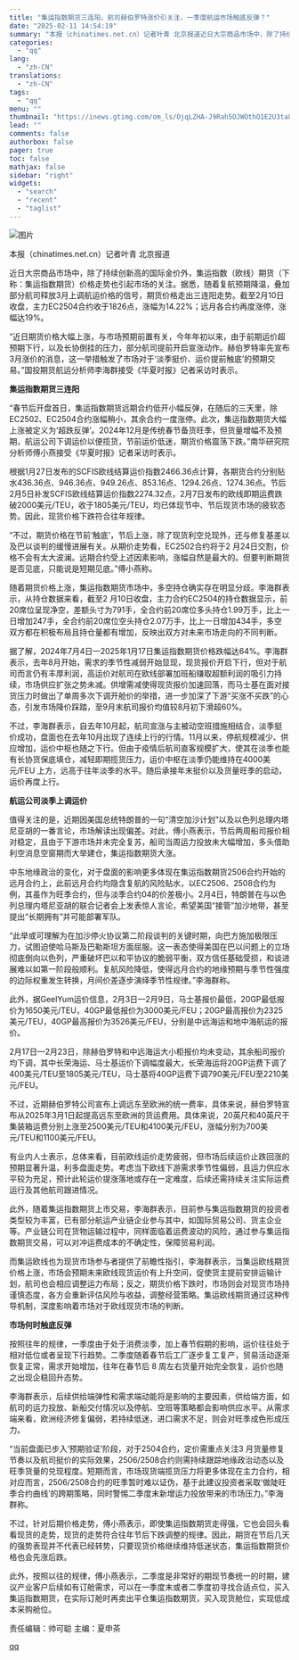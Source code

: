 ```yaml
---
title: "集运指数期货三连阳，航司赫伯罗特涨价引关注，一季度航运市场触底反弹？"
date: "2025-02-11 14:54:19"
summary: "本报（chinatimes.net.cn）记者叶青 北京报道近日大宗商品市场中，除了持续创新高的国际..."
categories:
  - "qq"
lang:
  - "zh-CN"
translations:
  - "zh-CN"
tags:
  - "qq"
menu: ""
thumbnail: "https://inews.gtimg.com/om_ls/OjqLZHA-J9Rah5OJWOthO1E2U3ta8R-u6B45YddbJ6X1cAA_640360/0"
lead: ""
comments: false
authorbox: false
pager: true
toc: false
mathjax: false
sidebar: "right"
widgets:
  - "search"
  - "recent"
  - "taglist"
---
```


![图片](https://inews.gtimg.com/om_bt/Or4JzRzFN37wabyYlloSmn7XcsSTs6o6nXmvBVPkGM5zUAA/641)

本报（chinatimes.net.cn）记者叶青 北京报道

近日大宗商品市场中，除了持续创新高的国际金价外，集运指数（欧线）期货（下称：集运指数期货）价格走势也引起市场的关注。据悉，随着复航预期降温，叠加部分航司释放3月上调航运价格的信号，期货价格走出三连阳走势。截至2月10日收盘，主力EC2504合约收于1826点，涨幅为14.22%；远月各合约再度涨停，涨幅达19%。

“近日期货价格大幅上涨，与市场预期前置有关，今年年初以来，由于前期运价超预期下行，以及长协倒挂的压力，部分航司提前开启宣涨动作。赫伯罗特率先宣布3月涨价的消息，这一举措触发了市场对于‘淡季挺价、运价提前触底’的预期交易。”国投期货航运分析师李海群接受《华夏时报》记者采访时表示。

**集运指数期货三连阳**

“春节后开盘首日，集运指数期货远期合约低开小幅反弹，在随后的三天里，除EC2502、EC2504合约涨幅稍小，其余合约一度涨停。此次，集运指数期货大幅上涨被定义为‘超跌反弹’。2024年12月是传统春节备货旺季，但货量增幅不及预期，航运公司下调运价以便揽货，节前运价低迷，期货价格震荡下跌。”南华研究院分析师傅小燕接受《华夏时报》记者采访时表示。

根据1月27日发布的SCFIS欧线结算运价指数2466.36点计算，各期货合约分别贴水436.36点、946.36点、949.26点、853.16点、1294.26点、1274.36点。节后2月5日补发SCFIS欧线结算运价指数2274.32点，2月7日发布的欧线即期运费跌破2000美元/TEU，收于1805美元/TEU，均已体现节中、节后现货市场的疲软态势。因此，现货价格下跌符合往年规律。

“不过，期货价格在节前‘触底’，节后上涨，除了现货利空兑现外，还与修复基差以及巴以谈判的缓慢进展有关。从期价走势看，EC2502合约将于2 月24日交割，价格不会有太大波澜。远期合约受上述因素影响，涨幅自然是最大的。但要判断期货是否见底，只能说是短期见底。”傅小燕称。

随着期货价格上涨，集运指数期货市场中，多空持仓确实存在明显分歧。李海群表示，从持仓数据来看，截至2 月10日收盘，主力合约EC2504的持仓数据显示，前20席位呈现净空，差额头寸为791手，全合约前20席位多头持仓1.99万手，比上一日增加247手，全合约前20席位空头持仓2.07万手，比上一日增加434手，多空双方都在积极布局且持仓量都有增加，反映出双方对未来市场走向的不同判断。

据了解，2024年7月4日—2025年1月17日集运指数期货价格跌幅达64%。李海群表示，去年8月开始，需求的季节性减弱开始显现，现货报价开启下行，但对于航司而言仍有丰厚利润，高运价对航司在欧线部署加班船赚取超额利润的吸引力持续，市场供应扩张之势未减。供增需减使得现货报价加速回落，而马士基在面对接货压力时做出了单周多次下调开舱价的举措，进一步加深了下游“买涨不买跌”的心态，引发市场降价踩踏，至9月末航司报价均值较8月初下滑超60%。

不过，李海群表示，自去年10月起，航司宣涨与主被动空班措施相结合，淡季挺价成功，盘面也在去年10月出现了连续上行的行情。11月以来，停航规模减少、供应增加，运价中枢也随之下行。但由于疫情后航司直客规模扩大，使其在淡季也能有长协货保底填仓，减轻即期揽货压力，运价中枢在淡季仍能维持在4000美元/FEU 上方，远高于往年淡季的水平。随后承接年末挺价以及货量旺季的启动，运价再度上行。

**航运公司淡季上调运价**

值得关注的是，近期因美国总统特朗普的一句“清空加沙计划”以及以色列总理内塔尼亚胡的一番言论，市场解读出现偏差。对此，傅小燕表示，节后两周船司报价相对稳定，且由于下游市场并未完全复苏，船司当周运力投放未大幅增加，多头借助利空消息空窗期而大举建仓，集运指数期货大涨。

中东地缘政治的变化，对于盘面的影响更多体现在集运指数期货2506合约开始的远月合约上，此前远月合约均隐含复航的风险贴水，以EC2506、2508合约为例，其虽作为旺季合约，但与淡季合约04的价差极小。2月4日，特朗普在与以色列总理内塔尼亚胡的联合记者会上发表惊人言论，希望美国“接管”加沙地带，甚至提出“长期拥有”并可能部署军队。

“此举或可理解为在加沙停火协议第二阶段谈判的关键时期，向巴方施加极限压力，试图迫使哈马斯及巴勒斯坦方面屈服。这一表态使得美国在巴以问题上的立场彻底倒向以色列，严重破坏巴以和平协议的脆弱平衡，双方信任基础受损，和谈进展难以如第一阶段般顺利。复航风险降低，使得远月合约的地缘预期与季节性强度的边际权重发生转换，月间价差逐步演绎季节性规律。”李海群称。

此外，据GeelYum运价信息，2月3日—2月9日，马士基报价最低，20GP最低报价为1650美元/TEU，40GP最低报价为3000美元/FEU；20GP最高报价为2325美元/TEU，40GP最高报价为3526美元/FEU，分别是中远海运和地中海航运的报价。

2月17日—2月23日，除赫伯罗特和中远海运大小柜报价均未变动，其余船司报价均下调，其中长荣海运、马士基运价下调幅度最大，长荣海运将20GP运费下调了400美元/TEU至1805美元/TEU，马士基将40GP运费下调790美元/FEU至2210美元/FEU。

不过，近期赫伯罗特公司宣布上调远东至欧洲的统一费率，具体来说，赫伯罗特宣布从2025年3月1日起提高远东至欧洲的货运费用。具体来说，20英尺和40英尺干集装箱运费分别上涨至2500美元/TEU和4100美元/FEU，涨幅分别为700美元/TEU和1100美元/FEU。

有业内人士表示，总体来看，目前欧线运价走势疲弱，但市场后续运价止跌回涨的预期显著升温，利多盘面走势。考虑当下欧线下游需求季节性偏弱，且运力供应水平较为充足，预计此轮运价提涨落地或存在一定难度，后续还需持续关注实际运费运行及其他航司跟进情况。

此外，随着集运指数期货上市交易，李海群表示，目前参与集运指数期货的投资者类型较为丰富，已有部分航运产业链企业参与其中，如国际贸易公司、货主企业等。产业链公司在货物运输过程中，同样面临着运费波动的风险，通过参与集运指数期货交易，可以对冲运费成本的不确定性，保障贸易利润。

而集运欧线也为现货市场参与者提供了前瞻性指引，李海群表示，当集运欧线期货价格上涨，市场会预期未来欧线现货运价有上升空间，促使货主提前安排运输计划，航司也会相应调整运力布局；反之，期货价格下跌时，市场则会对现货市场持谨慎态度，各方会重新评估风险与收益，调整经营策略。集运欧线期货通过这种传导机制，深度影响着市场对于欧线现货市场的判断。

**市场何时触底反弹**

按照往年的规律，一季度由于处于消费淡季，加上春节假期的影响，运价往往处于相对低位或者呈现下行趋势。二季度随着春节后工厂逐步复工复产，贸易活动逐渐恢复正常，需求开始增加，往年在春节后 8 周左右货量开始完全恢复，运价也随之出现企稳回升态势。

李海群表示，后续供给端弹性和需求端动能将是影响的主要因素，供给端方面，如航司的运力投放、新船交付情况以及停航、空班等策略都会影响供应水平。从需求端来看，欧洲经济修复偏弱，若持续低迷，进口需求不足，则会对旺季成色形成压力。

“当前盘面已步入‘预期验证’阶段，对于2504合约，定价需重点关注3 月货量修复节奏以及航司挺价的实际效果，2506/2508合约则需持续跟踪地缘政治动态以及旺季货量的兑现程度。短期而言，市场现货端揽货压力将更多体现在主力合约，相对应而言，2506/2508合约的旺季暂时难以证伪，基于此建议投资者采取‘做陡旺季合约曲线’的跨期策略，同时警惕二季度末新增运力投放带来的市场压力。”李海群称。

不过，针对后期价格走势，傅小燕表示，即使集运指数期货走得强，它也会回头看看现货的走势，现货的走势符合往年节后下跌调整的规律。因此，期货在节后几天的强势表现并不代表已经转势，只要现货价格继续维持低迷状态，集运指数期货价格也会先涨后跌。

此外，按照以往的规律，傅小燕表示，二季度是非常好的期现节奏统一的时期，建议产业客户后续如有订舱需求，可以在一季度末或者二季度初寻找合适点位，买入集运指数期货，在实际订舱时再卖出平仓集运指数期货，买入现货舱位，实现低成本采购舱位。

责任编辑：帅可聪 主编：夏申茶

[qq](https://new.qq.com/rain/a/20250211A054MR00)
